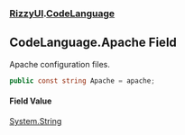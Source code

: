 ### [RizzyUI](RizzyUI 'RizzyUI').[CodeLanguage](RizzyUI.CodeLanguage 'RizzyUI.CodeLanguage')

## CodeLanguage.Apache Field

Apache configuration files.

```csharp
public const string Apache = apache;
```

#### Field Value
[System.String](https://docs.microsoft.com/en-us/dotnet/api/System.String 'System.String')